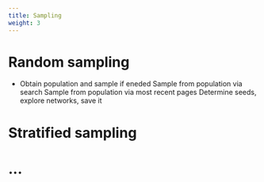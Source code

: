 ```yaml
---
title: Sampling
weight: 3
---
```


# Random sampling

- Obtain population and sample if eneded
Sample from population via search
Sample from population via most recent pages
Determine seeds, explore networks, save it

# Stratified sampling

# ...
